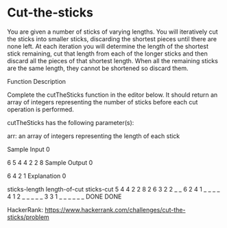# Cut-the-sticks
You are given a number of sticks of varying lengths. You will iteratively cut the sticks into smaller sticks, discarding the shortest pieces until there are none left. At each iteration you will determine the length of the shortest stick remaining, cut that length from each of the longer sticks and then discard all the pieces of that shortest length. When all the remaining sticks are the same length, they cannot be shortened so discard them.

Function Description

Complete the cutTheSticks function in the editor below. It should return an array of integers representing the number of sticks before each cut operation is performed.

cutTheSticks has the following parameter(s):

arr: an array of integers representing the length of each stick

Sample Input 0

6
5 4 4 2 2 8
Sample Output 0

6
4
2
1
Explanation 0

sticks-length        length-of-cut   sticks-cut
5 4 4 2 2 8             2               6
3 2 2 _ _ 6             2               4
1 _ _ _ _ 4             1               2
_ _ _ _ _ 3             3               1
_ _ _ _ _ _           DONE            DONE

HackerRank: https://www.hackerrank.com/challenges/cut-the-sticks/problem
